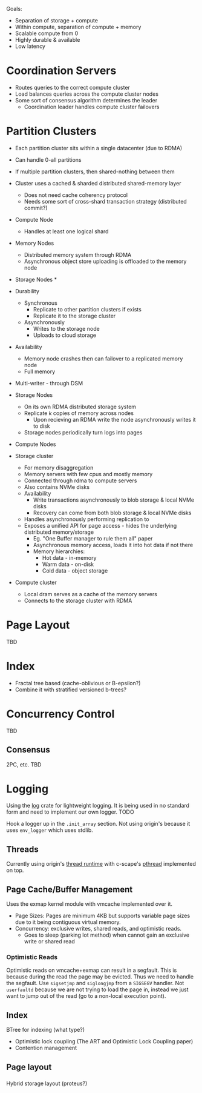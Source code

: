 Goals:
* Separation of storage + compute
* Within compute, separation of compute + memory
* Scalable compute from 0
* Highly durable & available
* Low latency

# Coordination Servers

* Routes queries to the correct compute cluster
* Load balances queries across the compute cluster nodes
* Some sort of consensus algorithm determines the leader
    * Coordination leader handles compute cluster failovers

# Partition Clusters

* Each partition cluster sits within a single datacenter (due to RDMA)
* Can handle 0-all partitions
* If multiple partition clusters, then shared-nothing between them

* Cluster uses a cached & sharded distributed shared-memory layer
    * Does not need cache coherency protocol
    * Needs some sort of cross-shard transaction strategy (distributed commit?)
* Compute Node
    * Handles at least one logical shard
* Memory Nodes
    * Distributed memory system through RDMA
    * Asynchronous object store uploading is offloaded to the memory node
* Storage Nodes
    * 
* Durability
    * Synchronous
        * Replicate to other partition clusters if exists
        * Replicate it to the storage cluster
    * Asynchronously
        * Writes to the storage node
        * Uploads to cloud storage
* Availability
    * Memory node crashes then can failover to a replicated memory node
    * Full memory
* Multi-writer - through DSM
* Storage Nodes
    * On its own RDMA distributed storage system
    * Replicate *k* copies of memory across nodes
        * Upon recieving an RDMA write the node asynchronously writes it to disk
    * Storage nodes periodically turn logs into pages
* Compute Nodes
* Storage cluster
    * For memory disaggregation
    * Memory servers with few cpus and mostly memory
    * Connected through rdma to compute servers
    * Also contains NVMe disks
    * Availability
        * Write transactions asynchronously to blob storage & local NVMe disks
        * Recovery can come from both blob storage & local NVMe disks
    * Handles asynchronously performing replication to 
    * Exposes a unified API for page access - hides the underlying distributed memory/storage
        * Eg. "One Buffer manager to rule them all" paper
        * Asynchronous memory access, loads it into hot data if not there
        * Memory hierarchies:
            * Hot data - in-memory
            * Warm data - on-disk
            * Cold data - object storage
* Compute cluster
    * Local dram serves as a cache of the memory servers
    * Connects to the storage cluster with RDMA

# Page Layout

TBD

# Index

* Fractal tree based (cache-oblivious or B-epsilon?)
* Combine it with stratified versioned b-trees?

# Concurrency Control

TBD

## Consensus

2PC, etc. TBD


# Logging

Using the [log](https://docs.rs/log/latest/log/) crate for lightweight logging. It is being used in no standard form and need to implement our own logger. TODO

Hook a logger up in the `.init_array` section. Not using origin's because it uses `env_logger` which uses stdlib.

## Threads

Currently using origin's [thread runtime](https://github.com/sunfishcode/mustang/blob/main/origin/src/threads.rs) with c-scape's [pthread](https://github.com/sunfishcode/mustang/blob/main/origin/src/threads.rs) implemented on top.

## Page Cache/Buffer Management

Uses the exmap kernel module with vmcache implemented over it.

* Page Sizes: Pages are minimum 4KB but supports variable page sizes due to it being contiguous virtual memory.
* Concurrency: exclusive writes, shared reads, and optimistic reads.
    * Goes to sleep (parking lot method) when cannot gain an exclusive write or shared read

### Optimistic Reads

Optimistic reads on vmcache+exmap can result in a segfault. This is because during the read the page may be evicted. Thus we need to handle the segfault. Use `sigsetjmp` and `siglongjmp` from a `SIGSEGV` handler. Not `userfaultd` because we are not trying to load the page in, instead we just want to jump out of the read (go to a non-local execution point).

## Index

BTree for indexing (what type?)

* Optimistic lock coupling (The ART and Optimistic Lock Coupling paper)
* Contention management

## Page layout

### 

Hybrid storage layout (proteus?)


